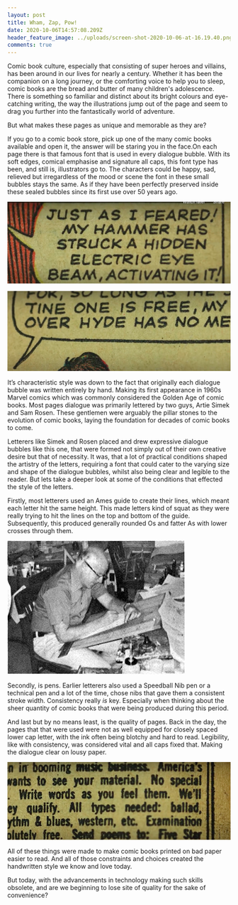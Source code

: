 ```yaml
---
layout: post
title: Wham, Zap, Pow!
date: 2020-10-06T14:57:08.209Z
header_feature_image: ../uploads/screen-shot-2020-10-06-at-16.19.40.png
comments: true
---
```

Comic book culture, especially that consisting of super heroes and villains, has been around in our lives for nearly a century. Whether it has been the companion on a long journey, or the comforting voice to help you to sleep, comic books are the bread and butter of many children's adolescence. There is something so familiar and distinct about its bright colours and eye-catching writing, the way the illustrations jump out of the page and seem to drag you further into the fantastically world of adventure.

But what makes these pages as unique and memorable as they are?

If you go to a comic book store, pick up one of the many comic books available and open it, the answer will be staring you in the face.On each page there is that famous font that is used in every dialogue bubble. With its soft edges, comical emphasise and signature all caps, this font type has been, and still is, illustrators go to. The characters could be happy, sad, relieved but irregardless of the mood or scene the font in these small bubbles stays the same. As if they have been perfectly preserved inside these sealed bubbles since its first use over 50 years ago.

![](../uploads/screen-shot-2020-10-06-at-15.48.19.png)

![](../uploads/screen-shot-2020-10-06-at-15.48.30.png)

It’s characteristic style was down to the fact that originally each dialogue bubble was written entirely by hand. Making its first appearance in 1960s Marvel comics which was commonly considered the Golden Age of comic books. Most pages dialogue was primarily lettered by two guys, Artie Simek and Sam Rosen. These gentlemen were arguably the pillar stones to the evolution of comic books, laying the foundation for decades of comic books to come.

Letterers like Simek and Rosen placed and drew expressive dialogue bubbles like this one, that were formed not simply out of their own creative desire but that of necessity. It was, that a lot of practical conditions shaped the artistry of the letters, requiring a font that could cater to the varying size and shape of the dialogue bubbles, whilst also being clear and legible to the reader. But lets take a deeper look at some of the conditions that effected the style of the letters.

Firstly, most letterers used an Ames guide to create their lines, which meant each letter hit the same height. This made letters kind of squat as they were really trying to hit the lines on the top and bottom of the guide. Subsequently, this produced generally rounded Os and fatter As with lower crosses through them.

![Joe Rosen- A letterer in the 1950s](../uploads/joe_rosen.jpg)

Secondly, is pens. Earlier letterers also used a Speedball Nib pen or a technical pen and a lot of the time, chose nibs that gave them a consistent stroke width. Consistency really *is* key. Especially when thinking about the sheer quantity of comic books that were being produced during this period.

And last but by no means least, is the quality of pages. Back in the day, the pages that that were used were not as well equipped for closely spaced lower cap letter, with the ink often being blotchy and hard to read. Legibility, like with consistency, was considered vital and all caps fixed that. Making the dialogue clear on lousy paper.

![Blotchy ink in a newspaper article.](../uploads/screen-shot-2020-10-06-at-16.04.57.png)

All of these things were made to make comic books printed on bad paper easier to read. And all of those constraints and choices created the handwritten style we know and love today.

But today, with the advancements in technology making such skills obsolete, and are we beginning to lose site of quality for the sake of convenience?